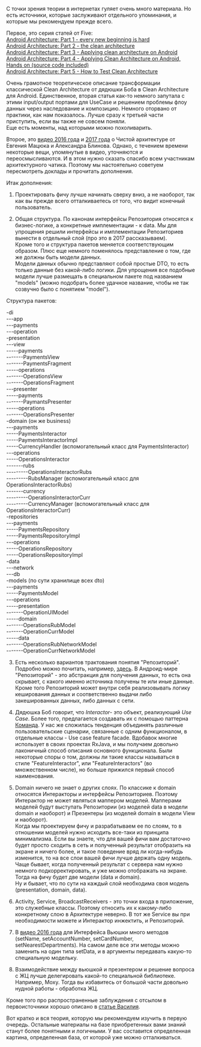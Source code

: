 С точки зрения теории в интернетах гуляет очень много материала. Но есть источники, которые заслуживают отдельного упоминания, и которые мы рекомендуем прежде всего.

Первое, это серия статей от Five: <br>
[Android Architecture: Part 1 -  every new beginning is hard](http://five.agency/android-architecture-part-1-every-new-beginning-is-hard/) <br>
[Android Architecture: Part 2 - the clean architecture](http://five.agency/android-architecture-part-2-clean-architecture/)<br>
[Android Architecture: Part 3 - Applying clean architecture on Android](http://five.agency/android-architecture-part-3-applying-clean-architecture-android/)<br>
[Android Architecture: Part 4 - Applying Clean Architecture on Android, Hands on (source code included)](http://five.agency/android-architecture-part-4-applying-clean-architecture-on-android-hands-on/)<br>
[Android Architecture: Part 5 - How to Test Clean Architecture](http://five.agency/android-architecture-part-5-how-to-test-clean-architecture/)<br>

Очень грамотное теоретическое описание трансформации классической Clean Architecture от дядюшки Боба в Clean Architecture для Android. 
Единственное, вторая статья как-то немного запутала с этими input/output портами для UseCase и решением проблемы флоу данных через наследование и композицию. Немного оторвано от практики, как нам показалось. Лучше сразу к третьей части приступить, если вы также не совсем поняли.<br>
Еще есть моменты, над которыми можно похоливарить.

Второе, это [видео 2016 года](https://www.youtube.com/watch?v=AlxMGxs2QnM&t=2509s&list=PLb1A91j1236pH1yoUvq5YDZUWAJz1T4DF&index=4) и [2017 года](https://www.youtube.com/watch?v=pmlGgIOlz9w&t=15114s) о Чистой архитектуре от Евгения Мацюка и Александра Блинова.
Однако, с течением времени некоторые вещи, упомянутые в видео, уточняются и переосмысливаются. И в этом нужно сказать спасибо всем участникам архитектурного чатика. Поэтому мы настоятельно советуем пересмотреть доклады и прочитать дополнения.<br>

Итак дополнения:

 1. Проектировать фичу лучше начинать сверху вниз, а не наоборот, так как вы прежде всего отталкиваетесь от того, что видит конечный пользователь.
 
2. Общая структура. По канонам интерфейсы Репозитория относятся к бизнес-логике, а конкретные имплементации - к data. Мы для упрощения решили интерфейсы и имплементации Репозиториев вынести в отдельный слой (про это в 2017 рассказываем). <br>
Кроме того и структура пакетов меняется соответствующим образом. Плюс еще немного поменялось представление о том, где же должны быть модели данных.<br>
Модели данных обычно представляют собой простые DTO, то есть только данные без какой-либо логики. Для упрощения все подобные модели лучше размещать в специальном пакете под названием "models" (можно подобрать более удачное название, чтобы не так созвучно было с понятием "model").<br>

Структура пакетов:

-di<br>
---app<br>
---payments<br>
---operation<br>
-presentation<br>
---view<br>
-----payments<br>
-------PaymentsView<br>
-------PaymentsFragment<br>
-----operations<br>
-------OperationsView<br>
-------OperationsFragment<br>
---presenter<br>
-----payments<br>
-------PaymantsPresenter<br>
-----operations<br>
-------OperationsPresenter<br>
-domain (он же business)<br>
---payments<br>
-----PaymentsInteractor<br>
-----PaymentsInteractorImpl<br>
-----CurrencyHandler (вспомогательный класс для PaymentsInteractor)<br>
---operations<br>
-----OperationsInteractor<br>
-------rubs<br>
---------OperationsInteractorRubs<br>
---------RubsManager (вспомогательный класс для OperationsInteractorRubs)<br>
-------currency<br>
---------OperationsInteractorCurr<br>
---------CurrencyManager (вспомогательный класс для OperationsInteractorCurr)<br>
-repositories<br>
---payments<br>
-----PaymentsRepository<br>
-----PaymentsRepositoryImpl<br>
---operations<br>
-----OperationsRepository<br>
-----OperationsRepositoryImpl<br>
-data<br>
---network<br>
---db<br>
-models (по сути хранилище всех dto)<br>
---payments<br>
-----PaymentsModel<br>
---operations<br>
-----presentation<br>
-------OperationUIModel<br>
-----domain<br>
-------OperationsRubModel<br>
-------OperationCurrModel<br>
-----data<br>
-------OperationsRubNetworkModel<br>
-------OperationCurrNetworkModel<br>
 
3. Есть несколько вариантов трактования понятия "Репозиторий". Подробно можно почитать, например, [здесь](http://hannesdorfmann.com/android/evolution-of-the-repository-pattern). В Андроид-мире "Репозиторий" - это абстракция для получения данных, то есть она скрывает, с какого именно источника получены те или иные данные. <br>
Кроме того Репозиторий может внутри себя реализовывать логику кеширования данных и соответственно выдачи либо закешированных данных, либо данных с сети. 

4. Дядюшка Боб говорит, что *Interactor*- это объект, реализующий *Use Case*. Более того, предлагается создавать их с помощью паттерна [Команда](https://refactoring.guru/ru/design-patterns/command). У нас же сложилась тенденция объединять различные пользовательские сценарии, связанные с одним функционалом, в отдельные классы - Use case feature facade. Вдобавок многие использует в своих проектах RxJava, и мы получаем довольно лаконичный способ описания основного функционала. Были некоторые споры о том, должны ли такие классы называться в стиле "FeatureInteractor", или "FeatureInteractors" (во множественном числе), но больше прижился первый способ наименования.

5. Domain ничего не знает о других слоях. По классике к domain относятся Интеракторы и интерфейсы Репозиториев. Поэтому Интерактор не может являться маппером моделей. Мапперами моделей будут выступать Репозитории (из моделей data в модели domain и наоборот) и Презентеры (из моделей domain в модели View и наоборот).<br>
Когда мы проектируем фичу и разрабатываем ее по слоям, то в отношении моделей нужно исходить все-таки из принципа минимализма. Если вы знаете, что для вашей фичи вам достаточно будет просто сходить в сеть и полученный результат отобразить на экране и ничего более, и такое поведение вряд ли когда-нибудь изменится, то на все слои вашей фичи лучше держать одну модель.<br>
Чаще бывает, когда полученный результат с сервера нам нужно немного подкорректировать, и уже можно отображать на экране. Тогда на фичу будет две модели (data и domain). <br>
Ну и бывает, что по сути на каждый слой необходима своя модель (presentation, domain, data).

6. Activity, Service, BroadcastReceivers - это точки входа в приложение, это служебные классы. Поэтому относить их к какому-либо конкретному слою в Архитектуре неверно. В тот же Service вы при необходимости можете и Интерактор инжектить, и Репозиторий.

7. В [видео 2016 года](https://www.youtube.com/watch?v=AlxMGxs2QnM&t=2509s&list=PLb1A91j1236pH1yoUvq5YDZUWAJz1T4DF&index=4) для Интерфейса Вьюшки много методов (setName, setAccountNumber, setCardNumber, setNearestDepartments). На самом деле все эти методы можно заменить на один типа setData, и в аргументы передавать какую-то специальную модельку.

9. Взаимодействие между вьюшкой и презентером и решение вопроса с ЖЦ лучше делегировать какой-то специальной библиотеке. Например, Moxy. Тогда вы избавитесь от большой части довольно нудной работы - обработка ЖЦ.

Кроме того про распространенные заблуждения с отсылом в первоисточники хорошо описано в [статье Василия](https://habrahabr.ru/company/mobileup/blog/335382/).

Вот кратко и вся теория, которую мы рекомендуем изучить в первую очередь. Остальные материалы на базе приобретенных вами знаний станут более понятными и логичными. У вас составится определенная картина, определенная база, от которой уже можно отталкиваться.


